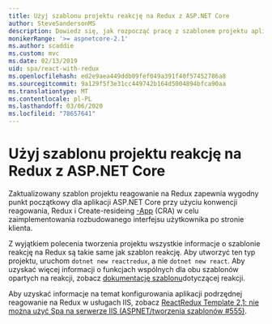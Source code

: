 ```yaml
---
title: Użyj szablonu projektu reakcję na Redux z ASP.NET Core
author: SteveSandersonMS
description: Dowiedz się, jak rozpocząć pracę z szablonem projektu aplikacji jednostronicowej (SPA, ASP.NET Core single page) w celu reagowania na aplikacje Redux i Create-reaguje na.
monikerRange: '>= aspnetcore-2.1'
ms.author: scaddie
ms.custom: mvc
ms.date: 02/13/2019
uid: spa/react-with-redux
ms.openlocfilehash: ed2e9aea449ddb09fef049a391f40f57452786a8
ms.sourcegitcommit: 9a129f5f3e31cc449742b164d5004894bfca90aa
ms.translationtype: MT
ms.contentlocale: pl-PL
ms.lasthandoff: 03/06/2020
ms.locfileid: "78657641"
---
```

# <a name="use-the-react-with-redux-project-template-with-aspnet-core"></a>Użyj szablonu projektu reakcję na Redux z ASP.NET Core

Zaktualizowany szablon projektu reagowanie na Redux zapewnia wygodny punkt początkowy dla aplikacji ASP.NET Core przy użyciu konwencji reagowania, Redux i Create-resideing [-App](https://github.com/facebookincubator/create-react-app) (CRA) w celu zaimplementowania rozbudowanego interfejsu użytkownika po stronie klienta.

Z wyjątkiem polecenia tworzenia projektu wszystkie informacje o szablonie reakcję na Redux są takie same jak szablon reakcję. Aby utworzyć ten typ projektu, uruchom `dotnet new reactredux`, a nie `dotnet new react`. Aby uzyskać więcej informacji o funkcjach wspólnych dla obu szablonów opartych na reakcji, zobacz [dokumentację szablonu](xref:spa/react)dotyczącej reakcji.

Aby uzyskać informacje na temat konfigurowania aplikacji podrzędnej reagowanie na Redux w usługach IIS, zobacz [ReactRedux Template 2,1: nie można użyć Spa na serwerze IIS (ASPNET/tworzenia szablonów &num;555)](https://github.com/aspnet/Templating/issues/555).
